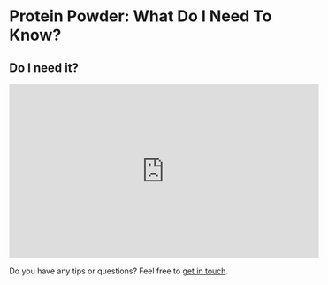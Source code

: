 # Protein Powder: What Do I Need To Know?

## Do I need it?

<p>
<iframe width="560" height="315" src="https://www.youtube.com/embed/_MNFSIsx_f0" frameborder="0" allow="accelerometer; autoplay; encrypted-media; gyroscope; picture-in-picture" allowfullscreen></iframe>
</p>

Do you have any tips or questions? Feel free to [get in touch](mailto:thisguylifts.com@outlook.com).
